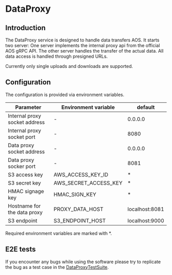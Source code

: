 # DataProxy

## Introduction

The DataProxy service is designed to handle data transfers AOS.
It starts two server: One server implements the internal proxy api from the official AOS gRPC API. The other server handles the transfer of the actual data. All data access is handled through presigned URLs.

Currently only single uploads and downloads are supported.

## Configuration

The configuration is provided via environment variables.

| Parameter                     | Environment variable  | default        |
| ----------------------------- | --------------------- | -------------- |
| Internal proxy socket address | -                     | 0.0.0.0        |
| Internal proxy socket port    | -                     | 8080           |
| Data proxy socket address     | -                     | 0.0.0.0        |
| Data proxy socker port        | -                     | 8081           |
| S3 access key                 | AWS_ACCESS_KEY_ID     | \*             |
| S3 secret key                 | AWS_SECRET_ACCESS_KEY | \*             |
| HMAC signage key              | HMAC_SIGN_KEY         | \*             |
| Hostname for the data proxy   | PROXY_DATA_HOST       | localhost:8081 |
| S3 endpoint                   | S3_ENDPOINT_HOST      | localhost:9000 |

Required environment variables are marked with \*.

## E2E tests

If you encounter any bugs while using the software please try to replicate the bug as a test case in the [DataProxyTestSuite](https://github.com/ArunaStorage/DataProxyTestSuite).
